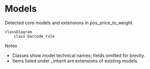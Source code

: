 # Models

Detected core models and extensions in pos_price_to_weight.

```mermaid
classDiagram
    class barcode_rule
```

Notes
- Classes show model technical names; fields omitted for brevity.
- Items listed under _inherit are extensions of existing models.
